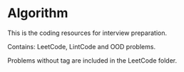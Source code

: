 # Algorithm

This is the coding resources for interview preparation.

Contains: LeetCode, LintCode and OOD problems.

Problems without tag are included in the LeetCode folder.
